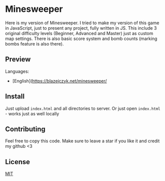 # Minesweeper
Here is my version of Minesweeper.
I tried to make my version of this game in JavaScript, just to present any project, fully written in JS.
This include 3 original difficulty levels (Beginner, Advanced and Master) just as custom map settings.
There is also basic score system and bomb counts (marking bombs feature is also there).

## Preview
Languages:
* [English](https://blazejczyk.net/minesweeper/

## Install

Just upload `index.html` and all directories to server. Or just open `index.html` - works just as well locally

## Contributing

Feel free to copy this code. Make sure to leave a star if you like it and credit my github <3

## License
[MIT](https://choosealicense.com/licenses/mit/)
